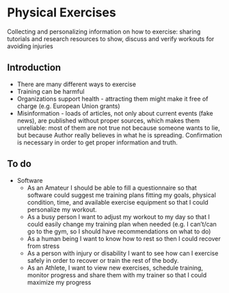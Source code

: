 # Physical Exercises
Collecting and personalizing information on how to exercise: sharing tutorials and research resources to show, discuss and verify workouts for avoiding injuries

## Introduction
* There are many different ways to exercise
* Training can be harmful
* Organizations support health - attracting them might make it free of charge (e.g. European Union grants)
* Misinformation - loads of articles, not only about current events (fake news), are published without proper sources, which makes them unreliable: most of them are not true not because someone wants to lie, but because Author really believes in what he is spreading. Confirmation is necessary in order to get proper information and truth.


## To do
* Software
  * As an Amateur I should be able to fill a questionnaire so that software could suggest me training plans fitting my goals, physical condition, time, and available exercise equipment so that I could personalize my workout.
  * As a busy person I want to adjust my workout to my day so that I could easily change my training plan when needed (e.g. I can’t/can go to the gym, so I should have recommendations on what to do)
  * As a human being I want to know how to rest so then I could recover from stress
  * As a person with injury or disability I want to see how can I exercise safely in order to recover or train the rest of the body.
  * As an Athlete, I want to view new exercises, schedule training, monitor progress and share them with my trainer so that I could maximize my progress
 
 
